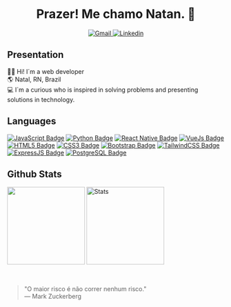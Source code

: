 <h1 align="center">Prazer! Me chamo Natan. 👋</h1>

<div align="center">
  <a href="mailto:natanbastosdemorais7@gmail.com" target="_blank">
    <img src="https://img.shields.io/badge/Gmail-rgb(10, 15, 11)?style=for-the-badge&logo=gmail&logoColor=abd200" alt="Gmail" /> 
  </a>
  <a href="https://www.linkedin.com/in/natan-bastos-454062262/" target="_blank">
    <img src="https://img.shields.io/badge/LinkedIn-rgb(10, 15, 11)?style=for-the-badge&logo=linkedin&logoColor=abd200"alt="Linkedin" />
  </a>
</div>

## Presentation

👨‍💻 Hi! I´m a web developer
<br>
🌎 Natal, RN, Brazil
<br>
💻 I´m a curious who is inspired in solving problems and presenting solutions in technology. 


## Languages

[![JavaScript Badge](https://img.shields.io/badge/-Javascript-0A0F0B?textColor=white&logo=javascript&logoColor=68b587&style=for-the-badge)](https://img.shields.io/badge/-Javascript-yellow?textColor=white&logo=javascript&logoColor=white&style=for-the-badge)
[![Python Badge](https://img.shields.io/badge/-Python-0A0F0B?textColor=white&logo=python&logoColor=68b587&style=for-the-badge)](https://img.shields.io/badge/-Python-yellow?textColor=white&logo=python&logoColor=white&style=for-the-badge)
[![React Native Badge](https://img.shields.io/badge/-React%20Native-0A0F0B?logo=react&logoColor=68b587&style=for-the-badge)](https://img.shields.io/badge/-React%20Native-00ECFF?logo=react&logoColor=white&style=for-the-badge)
[![VueJs Badge](https://img.shields.io/badge/-Vue.js-0A0F0B?logo=vue.js&logoColor=68b587&style=for-the-badge)](https://img.shields.io/badge/-Vue.js-42B883?logo=vue.js&logoColor=white&style=for-the-badge)
[![HTML5 Badge](https://img.shields.io/badge/-HTML5-0A0F0B?logo=html5&logoColor=68b587&style=for-the-badge)](https://img.shields.io/badge/-HTML5-orange?logo=html5&logoColor=white&style=for-the-badge)
[![CSS3 Badge](https://img.shields.io/badge/-CSS3-0A0F0B?logo=css3&logoColor=68b587&style=for-the-badge)](https://img.shields.io/badge/-CSS3-5188FE?logo=css3&logoColor=white&style=for-the-badge)
[![Bootstrap Badge](https://img.shields.io/badge/-Bootstrap-0A0F0B?logo=bootstrap&logoColor=68b587&style=for-the-badge)](https://img.shields.io/badge/-Bootstrap-7952B3?logo=bootstrap&logoColor=white&style=for-the-badge)
[![TailwindCSS Badge](https://img.shields.io/badge/-TailwindCSS-0A0F0B?logo=tailwindcss&logoColor=68b587&style=for-the-badge)](https://img.shields.io/badge/-TailwindCSS-38B2AC?logo=tailwindcss&logoColor=white&style=for-the-badge)
[![ExpressJS Badge](https://img.shields.io/badge/-Express.js-0A0F0B?logo=express&logoColor=68b587&style=for-the-badge)](https://img.shields.io/badge/-Express.js-000000?logo=express&logoColor=white&style=for-the-badge)
[![PostgreSQL Badge](https://img.shields.io/badge/-PostgreSQL-0A0F0B?logo=postgresql&logoColor=68b587&style=for-the-badge)](https://img.shields.io/badge/-PostgreSQL-336791?logo=postgresql&logoColor=white&style=for-the-badge)


## Github Stats

<p align="left">
  <img height="180em" src="https://github-readme-stats.vercel.app/api/top-langs/?username=natanmorais23&layout=compact&theme=merko" "Top Languages"/>
  <img height="180em" src="https://github-readme-stats.vercel.app/api?username=natanmorais23&show_icons=true&theme=merko" alt="Stats"/>
</p>

<br>

> "O maior risco é não correr nenhum risco."  
> — Mark Zuckerberg


